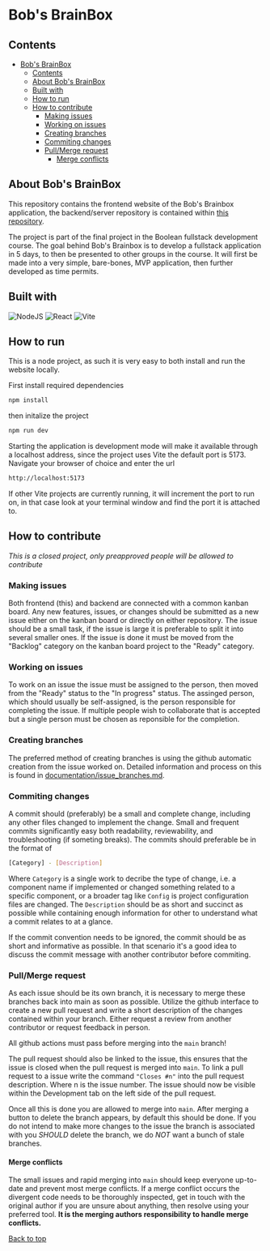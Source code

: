 # Bob's BrainBox

## Contents

- [Bob's BrainBox](#bobs-brainbox)
  - [Contents](#contents)
  - [About Bob's BrainBox](#about-bobs-brainbox)
  - [Built with](#built-with)
  - [How to run](#how-to-run)
  - [How to contribute](#how-to-contribute)
    - [Making issues](#making-issues)
    - [Working on issues](#working-on-issues)
    - [Creating branches](#creating-branches)
    - [Commiting changes](#commiting-changes)
    - [Pull/Merge request](#pullmerge-request)
      - [Merge conflicts](#merge-conflicts)

## About Bob's BrainBox

This repository contains the frontend website of the Bob's Brainbox application, the backend/server repository is contained within [this repository](https://github.com/ScandiumSG/Boolean-Quizapp-backend).

The project is part of the final project in the Boolean fullstack development course. The goal behind Bob's Brainbox is to develop a fullstack application in 5 days, to then be presented to other groups in the course. It will first be made into a very simple, bare-bones, MVP application, then further developed as time permits.

## Built with

![NodeJS](https://img.shields.io/badge/node.js-6DA55F?style=for-the-badge&logo=node.js&logoColor=white)
![React](https://img.shields.io/badge/React-20232A?style=for-the-badge&logo=react&logoColor=61DAFB)
![Vite](https://img.shields.io/badge/vite-%23646CFF.svg?style=for-the-badge&logo=vite&logoColor=white)

## How to run

This is a node project, as such it is very easy to both install and run the website locally.

First install required dependencies

```bash
npm install
```

then initalize the project

```bash
npm run dev
```

Starting the application is development mode will make it available through a localhost address, since the project uses Vite the default port is 5173. Navigate your browser of choice and enter the url 
```bash
http://localhost:5173
```

If other Vite projects are currently running, it will increment the port to run on, in that case look at your terminal window and find the port it is attached to.

## How to contribute

*This is a closed project, only preapproved people will be allowed to contribute*

### Making issues

Both frontend (this) and backend are connected with a common kanban board. Any new features, issues, or changes should be submitted as a new issue either on the kanban board or directly on either repository. The issue should be a small task, if the issue is large it is preferable to split it into several smaller ones. If the issue is done it must be moved from the "Backlog" category on the kanban board project to the "Ready" category.

### Working on issues

To work on an issue the issue must be assigned to the person, then moved from the "Ready" status to the "In progress" status. The assinged person, which should usually be self-assigned, is the person responsible for completing the issue. If multiple people wish to collaborate that is accepted but a single person must be chosen as reponsible for the completion.

### Creating branches

The preferred method of creating branches is using the github automatic creation from the issue worked on. Detailed information and process on this is found in [documentation/issue_branches.md](./documentation/issue_branches.md).

### Commiting changes

A commit should (preferably) be a small and complete change, including any other files changed to implement the change. Small and frequent commits significantly easy both readability, reviewability, and troubleshooting (if someting breaks). The commits should preferable be in the format of 
```bash
[Category] - [Description]
```

Where `Category` is a single work to decribe the type of change, i.e. a component name if implemented or changed something related to a specific component, or a broader tag like `Config` is project configuration files are changed. The `Description` should be as short and succinct as possible while containing enough information for other to understand what a commit relates to at a glance.

If the commit convention needs to be ignored, the commit should be as short and informative as possible. In that scenario it's a good idea to discuss the commit message with another contributor before commiting.

### Pull/Merge request

As each issue should be its own branch, it is necessary to merge these branches back into main as soon as possible. Utilize the github interface to create a new pull request and write a short description of the changes contained within your branch. Either request a review from another contributor or request feedback in person.

All github actions must pass before merging into the `main` branch!

The pull request should also be linked to the issue, this ensures that the issue is closed when the pull request is merged into `main`. To link a pull request to a issue write the command `"Closes #n"` into the pull request description. Where n is the issue number. The issue should now be visible within the Development tab on the left side of the pull request.

Once all this is done you are allowed to merge into `main`. After merging a button to delete the branch appears, by default this should be done. If you do not intend to make more changes to the issue the branch is associated with you *SHOULD* delete the branch, we do *NOT* want a bunch of stale branches.

#### Merge conflicts

The small issues and rapid merging into `main` should keep everyone up-to-date and prevent most merge conflicts. If a merge conflict occurs the divergent code needs to be thoroughly inspected, get in touch with the original author if you are unsure about anything, then resolve using your preferred tool. **It is the merging authors responsibility to handle merge conflicts.**


[Back to top](#bobs-brainbox)